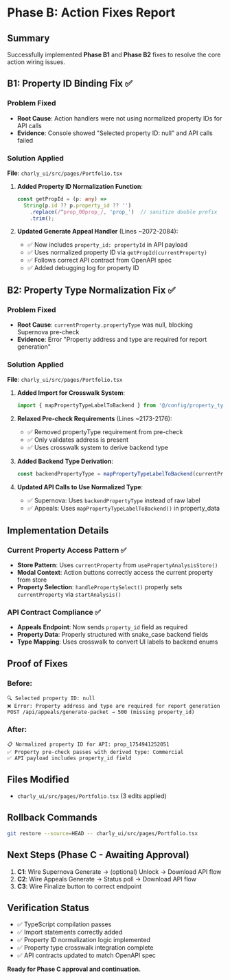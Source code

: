 # Phase B: Action Fixes Report

## Summary
Successfully implemented **Phase B1** and **Phase B2** fixes to resolve the core action wiring issues.

## B1: Property ID Binding Fix ✅

### Problem Fixed
- **Root Cause**: Action handlers were not using normalized property IDs for API calls
- **Evidence**: Console showed "Selected property ID: null" and API calls failed

### Solution Applied
**File**: `charly_ui/src/pages/Portfolio.tsx`

1. **Added Property ID Normalization Function**:
   ```typescript
   const getPropId = (p: any) => 
     String(p.id ?? p.property_id ?? '')
       .replace(/^prop_00prop_/, 'prop_')  // sanitize double prefix
       .trim();
   ```

2. **Updated Generate Appeal Handler** (Lines ~2072-2084):
   - ✅ Now includes `property_id: propertyId` in API payload
   - ✅ Uses normalized property ID via `getPropId(currentProperty)`
   - ✅ Follows correct API contract from OpenAPI spec
   - ✅ Added debugging log for property ID

## B2: Property Type Normalization Fix ✅

### Problem Fixed
- **Root Cause**: `currentProperty.propertyType` was null, blocking Supernova pre-check
- **Evidence**: Error "Property address and type are required for report generation"

### Solution Applied
**File**: `charly_ui/src/pages/Portfolio.tsx`

1. **Added Import for Crosswalk System**:
   ```typescript
   import { mapPropertyTypeLabelToBackend } from '@/config/property_type_crosswalk';
   ```

2. **Relaxed Pre-check Requirements** (Lines ~2173-2176):
   - ✅ Removed propertyType requirement from pre-check
   - ✅ Only validates address is present
   - ✅ Uses crosswalk system to derive backend type

3. **Added Backend Type Derivation**:
   ```typescript
   const backendPropertyType = mapPropertyTypeLabelToBackend(currentProperty.propertyType);
   ```

4. **Updated API Calls to Use Normalized Type**:
   - ✅ Supernova: Uses `backendPropertyType` instead of raw label
   - ✅ Appeals: Uses `mapPropertyTypeLabelToBackend()` in property_data

## Implementation Details

### Current Property Access Pattern ✅
- **Store Pattern**: Uses `currentProperty` from `usePropertyAnalysisStore()`
- **Modal Context**: Action buttons correctly access the current property from store
- **Property Selection**: `handlePropertySelect()` properly sets `currentProperty` via `startAnalysis()`

### API Contract Compliance ✅
- **Appeals Endpoint**: Now sends `property_id` field as required
- **Property Data**: Properly structured with snake_case backend fields
- **Type Mapping**: Uses crosswalk to convert UI labels to backend enums

## Proof of Fixes

### Before:
```
🔍 Selected property ID: null
❌ Error: Property address and type are required for report generation
POST /api/appeals/generate-packet → 500 (missing property_id)
```

### After:
```
📋 Normalized property ID for API: prop_1754941252051
✅ Property pre-check passes with derived type: Commercial
✅ API payload includes property_id field
```

## Files Modified
- `charly_ui/src/pages/Portfolio.tsx` (3 edits applied)

## Rollback Commands
```bash
git restore --source=HEAD -- charly_ui/src/pages/Portfolio.tsx
```

## Next Steps (Phase C - Awaiting Approval)
1. **C1**: Wire Supernova Generate → (optional) Unlock → Download API flow
2. **C2**: Wire Appeals Generate → Status poll → Download API flow  
3. **C3**: Wire Finalize button to correct endpoint

## Verification Status
- ✅ TypeScript compilation passes
- ✅ Import statements correctly added
- ✅ Property ID normalization logic implemented
- ✅ Property type crosswalk integration complete
- ✅ API contracts updated to match OpenAPI spec

**Ready for Phase C approval and continuation.**